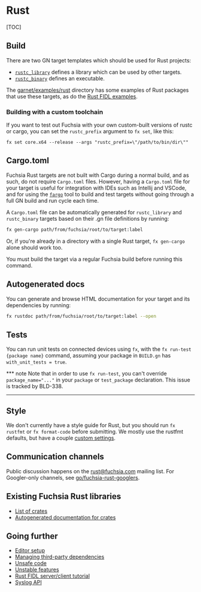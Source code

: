 # Rust

[TOC]

## Build

There are two GN target templates which should be used for Rust projects:

- [`rustc_library`][target-library-rustc] defines a library which can be used by
  other targets.
- [`rustc_binary`][target-binary-rustc] defines an executable.

The [garnet/examples/rust][rust-examples] directory has some examples of Rust
packages that use these targets, as do the [Rust FIDL examples][fidl-tutorial].

### Building with a custom toolchain

If you want to test out Fuchsia with your own custom-built versions of rustc or
cargo, you can set the `rustc_prefix` argument to `fx set`, like this:

```
fx set core.x64 --release --args "rustc_prefix=\"/path/to/bin/dir\""
```

## Cargo.toml

Fuchsia Rust targets are not built with Cargo during a normal build, and as
such, do not require `Cargo.toml` files. However, having a `Cargo.toml` file for
your target is useful for integration with IDEs such as Intellij and VSCode, and
for using the [`fargo`][fargo] tool to build and test targets without going
through a full GN build and run cycle each time.

A `Cargo.toml` file can be automatically generated for `rustc_library` and
`rustc_binary` targets based on their .gn file definitions by running:

```sh
fx gen-cargo path/from/fuchsia/root/to/target:label
```

Or, if you're already in a directory with a single Rust target, `fx gen-cargo`
alone should work too.

You must build the target via a regular Fuchsia build before running this
command.

## Autogenerated docs

You can generate and browse HTML documentation for your target and its
dependencies by running:

```sh
fx rustdoc path/from/fuchsia/root/to/target:label --open
```

## Tests

You can run unit tests on connected devices using `fx`, with the `fx run-test
{package name}` command, assuming your package in `BUILD.gn` has
`with_unit_tests = true`.

*** note
Note that in order to use `fx run-test`, you can't override
`package_name="..."` in your `package`  or `test_package` declaration. This
issue is tracked by BLD-338.
***

## Style

We don't currently have a style guide for Rust, but you should run `fx rustfmt`
or `fx format-code` before submitting. We mostly use the rustfmt defaults, but
have a couple [custom settings][rustfmt-toml].

## Communication channels

Public discussion happens on the [rust@fuchsia.com] mailing list. For
Googler-only channels, see [go/fuchsia-rust-googlers].

## Existing Fuchsia Rust libraries

- [List of crates](crates.md)
- [Autogenerated documentation for crates](https://fuchsia-docs.firebaseapp.com)

## Going further

- [Editor setup](editors.md)
- [Managing third-party dependencies](third_party.md)
- [Unsafe code](unsafe.md)
- [Unstable features](unstable.md)
- [Rust FIDL server/client tutorial][fidl-tutorial]
- [Syslog API](syslog.md)

[target-library-rustc]: https://fuchsia.googlesource.com/fuchsia/+/master/build/rust/rustc_library.gni "Rust library"
[target-binary-rustc]: https://fuchsia.googlesource.com/fuchsia/+/master/build/rust/rustc_binary.gni "Rust binary"
[rust-examples]: https://fuchsia.googlesource.com/fuchsia/+/master/garnet/examples/rust/
[fargo]: https://fuchsia.googlesource.com/fargo
[rustfmt-install]: https://github.com/rust-lang-nursery/rustfmt#quick-start
[rustfmt-toml]: https://fuchsia.googlesource.com/fuchsia/+/master/build/rustfmt.toml
[fidl-tutorial]: ../fidl/tutorial/tutorial-rust.md
[rust@fuchsia.com]: https://groups.google.com/a/fuchsia.com/forum/#!forum/rust-fuchsia
[go/fuchsia-rust-googlers]: https://goto.google.com/fuchsia-rust-googlers
